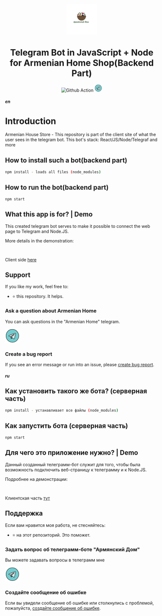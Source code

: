 <p>&nbsp;&nbsp;&nbsp;&nbsp;&nbsp;&nbsp;</p>
<p align="center">
<img width="100" height="100" alt="Armenian Home Shop logo" src="img/logo.jpg"/>
</p>
<p align="center">
  <h1 align="center">Telegram Bot in JavaScript + Node for Armenian Home Shop(Backend Part)</h1>
</p>


<p align="center">
  <img src="https://github.com/nodeonline/nodejscart/actions/workflows/build.yml/badge.svg" alt="Github Action">
  <a href="https://t.me/ArmenianHomeBot">
    <img src="img/telegram.png" alt="Telegram" width="25px">
  </a>
  <!-- <a href="https://opensource.org/licenses/GPL-3.0">
    <img src="https://img.shields.io/badge/License-GPLv3-blue.svg" alt="License">
  </a> -->
</p>


##### en 

# Introduction

Armenian House Store - This repository is part of the client site of what the user sees in the telegram bot. This bot's stack: React/JS/Node/Telegraf and more


## How to install such a bot(backend part)

```bash
npm install - loads all files (node_modules)
```

## How to run the bot(backend part)

```bash
npm start
```

## What this app is for? | Demo

This created telegram bot serves to make it possible to connect the web page to Telegram and Node.JS. 

More details in the demonstration:

![]()


Client side [here](https://github.com/twers1/tg-bot-web)


## Support

If you like my work, feel free to:

- ⭐ this repository. It helps.



### Ask a question about Armenian Home

You can ask questions in the "Armenian Home" telegram.

<a href="https://t.me/twww1"><img src="img/telegram.png" /></a>

### Create a bug report

If you see an error message or run into an issue, please [create bug report](https://github.com/twers1/shop-telegram-bot-app-backend/issues).



##### ru
## Как установить такого же бота? (серверная часть)


```bash
npm install - устанавливает все файлы (node_modules)
```

## Как запустить бота (серверная часть)

```bash
npm start
```

## Для чего это приложение нужно? | Demo

Данный созданный телеграмм-бот служит для того, чтобы была возможность подключить веб-страницу к телеграмму и к Node.JS. 

Подробнее на демонстрации:

![]()

Клиентская часть [тут](https://github.com/twers1/tg-bot-web)

## Поддержка

Если вам нравится моя работа, не стесняйтесь:

- ⭐ на этот репозиторий. Это поможет.



### Задать вопрос об телеграмм-боте "Армянский Дом"

Вы можете задавать вопросы в телеграмм мне 

<a href="https://t.me/twww1"><img src="img/telegram.png" /></a>

### Создайте сообщение об ошибке

Если вы увидели сообщение об ошибке или столкнулись с проблемой, пожалуйста, [создайте сообщение об ошибке](https://github.com/twers1/shop-telegram-bot-app-backend/issues).
